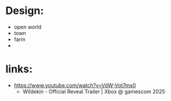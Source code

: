 # Design:
- open world
- town
- farm
- 

# links:
- https://www.youtube.com/watch?v=VdW-Vot7ms0
	- Wildekin - Official Reveal Trailer | Xbox @ gamescom 2025
